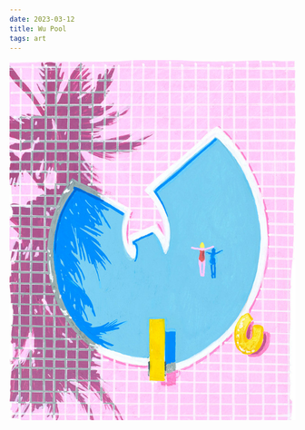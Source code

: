 ```yaml
---
date: 2023-03-12
title: Wu Pool
tags: art
---
```


![wupoolcrop.png](https://raw.githubusercontent.com/muneer78/muneer78.github.io/master/images/wupoolcrop.png)
